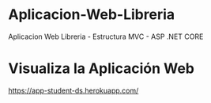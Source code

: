 # Aplicacion-Web-Libreria
Aplicacion Web Libreria - Estructura MVC - ASP .NET CORE

# Visualiza la Aplicación Web
https://app-student-ds.herokuapp.com/